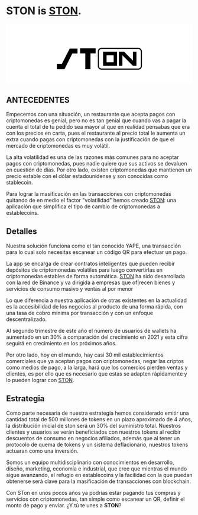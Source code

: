# **STON** is [STON](https://ston.vercel.app/).
![STON](/src/assets/img/logo.png)
## ANTECEDENTES 

Empecemos con una situación, un restaurante que acepta pagos con criptomonedas es genial, pero no es tan genial que cuando vas a pagar la cuenta el total de tu pedido sea mayor al que en realidad pensabas que era con los precios en carta, pues el restaurante al precio total le aumenta un extra cuando pagas con criptomonedas con la justificación de que el mercado de criptomonedas es muy volátil.

La alta volatilidad es una de las razones más comunes para no aceptar pagos con criptomonedas, pues nadie quiere que sus activos se devaluen en cuestión de días. Por otro lado, existen criptomonedas que mantienen un precio estable con el dólar estadounidense y son conocidas como stablecoin.

Para lograr la masificación en las transacciones con criptomonedas quitando de en medio el factor "volatilidad" hemos creado [STON](https://ston.vercel.app/): una aplicación que simplifica el tipo de cambio de criptomonedas a establecoins.

## Detalles

Nuestra solución funciona como el tan conocido YAPE, una transacción para lo cual solo necesitas escanear un código QR para efectuar un pago.

La app se encarga de crear contratos inteligentes que pueden recibir depósitos de criptomonedas volátiles para luego convertirlas en criptomonedas estables de forma automática. [STON](https://ston.vercel.app/) ha sido desarrollada con la red de Binance y va dirigida a empresas que of|recen bienes y servicios de consumo masivo y ventas al por menor

Lo que diferencia a nuestra aplicación de otras existentes en la actualidad es la accesibilidad de los negocios al producto de una forma rápida, con una tasa de cobro mínima por transacción y con un enfoque descentralizado.

Al segundo trimestre de este año el número de usuarios de wallets ha aumentado en un 30% a comparación del crecimiento en 2021 y esta cifra seguirá en crecimiento en los próximos años.

Por otro lado, hoy en el mundo, hay casi 30 mil establecimientos comerciales que ya aceptan pagos con criptomonedas, negar las criptos como medios de pago, a la larga, hará que los comercios pierden ventas y clientes, es por ello que es necesario que estas se adapten rápidamente y lo pueden lograr con [STON](https://ston.vercel.app/).

## Estrategia

Como parte necesaria de nuestra estrategia hemos considerado emitir una cantidad total de 500 millones de tokens en un plazo aproximado de 4 años, la distribución inicial de ston será un 30% del suministro total. Nuestros clientes y usuarios se verán beneficiados con nuestros tokens al recibir descuentos de consumo en negocios afiliados, además que al tener un protocolo de quema de tokens y un sistema deflacionario, nuestros tokens actuaran como una inversión.

Somos un equipo multidisciplinario con conocimientos en desarrollo, diseño, marketing, economía e industrial, que cree que mientras el mundo sigue avanzando, el refugio en establecoins y la facilidad con la que puedan obtenerse será clave para la masificación de transacciones con blockchain.

Con STon en unos pocos años ya podrías estar pagando tus compras y servicios con criptomonedas, tan simple como escanear un QR, definir el monto de pago y enviar. ¿Y tú te unes a **STON**?


